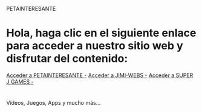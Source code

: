 
PETAINTERESANTE
<h1>Hola, haga clic en el siguiente enlace para acceder a nuestro sitio web y disfrutar del contenido:</h1>
<!DOCTYPE html>
<html lang="es">
<head>
    <meta charset="UTF-8">
    <meta name="viewport" content="width=device-width, initial-scale=1.0">
    </head>
<body>
    <!-- Aquí está el botón con el enlace a Petainteresante -->
    <a href="https://www-super-j-channel-es.my.canva.site/petainteresante" class="btn">Acceder a PETAINTERESANTE -</a> 
  <a href="https://www-super-j-channel-es.my.canva.site/pjw" class="btn">Acceder a JIMI-WEBS -</a>
   <a href="https://www-super-j-channel-es.my.canva.site/super-j-games-petainteresante/" class="btn">Acceder a SUPER J GAMES -</a>
</body>
</html>
<!DOCTYPE html>
<html lang="es">
<head>
    <meta charset="UTF-8">
    <meta name="viewport" content="width=device-width, initial-scale=1.0">
</head>
<body>
    <h1></h1>
    <p>Vídeos, Juegos, Apps y mucho más...</p>
</body>
</html>
<meta name="google-site-verification" content="21m_dHpUBlpKZs578emamoBK-OirW7ZUCGnLWDqP8i0" />

 
